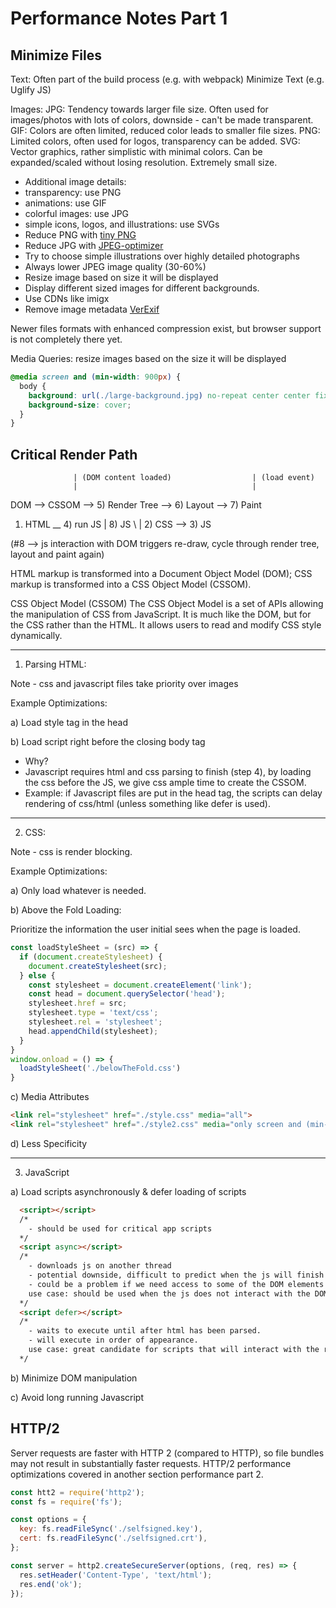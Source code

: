 # Performance Notes Part 1

## Minimize Files

Text:
Often part of the build process (e.g. with webpack)
Minimize Text (e.g. Uglify JS)

Images:
  JPG:
    Tendency towards larger file size. Often used for images/photos with lots of colors, downside - can't be made transparent.
  GIF:
    Colors are often limited, reduced color leads to smaller file sizes.
  PNG:
    Limited colors, often used for logos, transparency can be added.
  SVG:
    Vector graphics, rather simplistic with minimal colors. Can be expanded/scaled without losing resolution. Extremely small size.

- Additional image details:
- transparency: use PNG
- animations: use GIF
- colorful images: use JPG
- simple icons, logos, and illustrations: use SVGs
- Reduce PNG with [tiny PNG](https://tinypng.com/)
- Reduce JPG with [JPEG-optimizer](http://jpeg-optimizer.com/)
- Try to choose simple illustrations over highly detailed photographs
- Always lower JPEG image quality (30-60%)
- Resize image based on size it will be displayed
- Display different sized images for different backgrounds.
- Use CDNs like imigx
- Remove image metadata [VerExif](https://www.verexif.com/en/)

Newer files formats with enhanced compression exist, but browser support is not completely there yet.

Media Queries: resize images based on the size it will be displayed

```css
@media screen and (min-width: 900px) {
  body {
    background: url(./large-background.jpg) no-repeat center center fixed;
    background-size: cover;
  }
}
```

## Critical Render Path

                  | (DOM content loaded)                  | (load event)
                  |                                       |
DOM --> CSSOM --> 5) Render Tree --> 6) Layout --> 7) Paint
1) HTML        __ 4) run JS                               | 8) JS
  \           |
   2) CSS --> 3) JS

(#8 --> js interaction with DOM triggers re-draw, cycle through render tree, layout and paint again)

HTML markup is transformed into a Document Object Model (DOM); CSS markup is transformed into a CSS Object Model (CSSOM).

CSS Object Model (CSSOM) The CSS Object Model is a set of APIs allowing the manipulation of CSS from JavaScript. It is much like the DOM, but for the CSS rather than the HTML. It allows users to read and modify CSS style dynamically.

-------------------------------

1. Parsing HTML:

Note - css and javascript files take priority over images

Example Optimizations:

a) Load style tag in the head

b) Load script right before the closing body tag

- Why?
- Javascript requires html and css parsing to finish (step 4), by loading the css before the JS, we give css ample time to create the CSSOM.
- Example: if Javascript files are put in the head tag, the scripts can delay rendering of css/html (unless something like defer is used).

-------------------------------

2. CSS:

Note - css is render blocking.

Example Optimizations:

a) Only load whatever is needed.

b) Above the Fold Loading:

Prioritize the information the user initial sees when the page is loaded.

```js
const loadStyleSheet = (src) => {
  if (document.createStylesheet) {
    document.createStylesheet(src);
  } else {
    const stylesheet = document.createElement('link');
    const head = document.querySelector('head');
    stylesheet.href = src;
    stylesheet.type = 'text/css';
    stylesheet.rel = 'stylesheet';
    head.appendChild(stylesheet);
  }
}
window.onload = () => {
  loadStyleSheet('./belowTheFold.css')
}
```

c) Media Attributes

```html
<link rel="stylesheet" href="./style.css" media="all">
<link rel="stylesheet" href="./style2.css" media="only screen and (min-width: 500px)">
```

d) Less Specificity

-------------------------------

3. JavaScript

a) Load scripts asynchronously & defer loading of scripts

```html
  <script></script>
  /*
    - should be used for critical app scripts
  */
  <script async></script>
  /*
    - downloads js on another thread
    - potential downside, difficult to predict when the js will finish loading
    - could be a problem if we need access to some of the DOM elements in the js.
    use case: should be used when the js does not interact with the DOM/is not essential to the user experience.
  */
  <script defer></script>
  /*
    - waits to execute until after html has been parsed.
    - will execute in order of appearance.
    use case: great candidate for scripts that will interact with the render tree, but do not interact with the "above the fold" content.
  */
```

b) Minimize DOM manipulation

c) Avoid long running Javascript

## HTTP/2

Server requests are faster with HTTP 2 (compared to HTTP), so file bundles may not result in substantially faster requests. HTTP/2 performance optimizations covered in another section performance part 2.

```js
const htt2 = require('http2');
const fs = require('fs');

const options = {
  key: fs.readFileSync('./selfsigned.key'),
  cert: fs.readFileSync('./selfsigned.crt'),
};

const server = http2.createSecureServer(options, (req, res) => {
  res.setHeader('Content-Type', 'text/html');
  res.end('ok');
});
```
